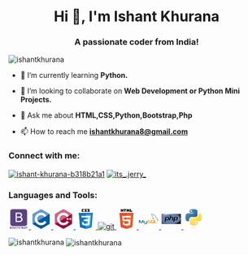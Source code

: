 <h1 align="center">Hi 👋, I'm Ishant Khurana</h1>
<h3 align="center">A passionate coder from India!</h3>

<p align="left"> <img src="https://komarev.com/ghpvc/?username=ishantkhurana&label=Profile%20views&color=0e75b6&style=flat" alt="ishantkhurana" /> </p>

- 🌱 I’m currently learning **Python.**

- 👯 I’m looking to collaborate on **Web Development or Python Mini Projects.**

- 💬 Ask me about **HTML,CSS,Python,Bootstrap,Php**

- 📫 How to reach me **ishantkhurana8@gmail.com**

<h3 align="left">Connect with me:</h3>
<p align="left">
<a href="https://www.linkedin.com/in/ishant-khurana-b318b21a1/" target="blank"> <img align="center" src="https://raw.githubusercontent.com/rahuldkjain/github-profile-readme-generator/neutral-icons/src/images/icons/Social/linked-in-alt.svg" alt="ishant-khurana-b318b21a1" height="30" width="40" /></a>
<a href="https://www.instagram.com/its_.jerry_/" target="blank"><img align="center" src="https://raw.githubusercontent.com/rahuldkjain/github-profile-readme-generator/neutral-icons/src/images/icons/Social/instagram.svg" alt="its_.jerry_" height="30" width="40" /></a>
</p>

<h3 align="left">Languages and Tools:</h3>
<p align="left"> <a href="https://getbootstrap.com" target="_blank"> <img src="https://raw.githubusercontent.com/devicons/devicon/master/icons/bootstrap/bootstrap-plain-wordmark.svg" alt="bootstrap" width="40" height="40"/> </a> <a href="https://www.cprogramming.com/" target="_blank"> <img src="https://raw.githubusercontent.com/devicons/devicon/master/icons/c/c-original.svg" alt="c" width="40" height="40"/> </a> <a href="https://www.w3schools.com/cpp/" target="_blank"> <img src="https://raw.githubusercontent.com/devicons/devicon/master/icons/cplusplus/cplusplus-original.svg" alt="cplusplus" width="40" height="40"/> </a> <a href="https://www.w3schools.com/css/" target="_blank"> <img src="https://raw.githubusercontent.com/devicons/devicon/master/icons/css3/css3-original-wordmark.svg" alt="css3" width="40" height="40"/> </a> <a href="https://git-scm.com/" target="_blank"> <img src="https://www.vectorlogo.zone/logos/git-scm/git-scm-icon.svg" alt="git" width="40" height="40"/> </a> <a href="https://www.w3.org/html/" target="_blank"> <img src="https://raw.githubusercontent.com/devicons/devicon/master/icons/html5/html5-original-wordmark.svg" alt="html5" width="40" height="40"/> </a> <a href="https://www.mysql.com/" target="_blank"> <img src="https://raw.githubusercontent.com/devicons/devicon/master/icons/mysql/mysql-original-wordmark.svg" alt="mysql" width="40" height="40"/> </a> <a href="https://www.php.net" target="_blank"> <img src="https://raw.githubusercontent.com/devicons/devicon/master/icons/php/php-original.svg" alt="php" width="40" height="40"/> </a> <a href="https://www.python.org" target="_blank"> <img src="https://raw.githubusercontent.com/devicons/devicon/master/icons/python/python-original.svg" alt="python" width="40" height="40"/> </a> </p>

<p><img align="left" src="https://github-readme-stats.vercel.app/api/top-langs?username=ishantkhurana&show_icons=true&locale=en&layout=compact" alt="ishantkhurana" /></p>

<p>&nbsp;<img align="center" src="https://github-readme-stats.vercel.app/api?username=ishantkhurana&show_icons=true&locale=en" alt="ishantkhurana" /></p>
